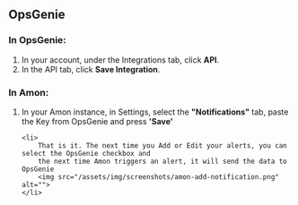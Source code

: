 <h2 id="notifications-opsgenie">OpsGenie</h2>
<h3>In OpsGenie:</h3>
<ol>
	<li>In your account, under the Integrations tab, click <strong>API</strong>.
		<img src="/assets/img/screenshots/opsgenie-api-key.png" alt="">
	</li>
	<li>In the API tab, click <strong>Save Integration</strong>.
		<img src="/assets/img/screenshots/opsgenie-save-integration.png" alt="">
	</li>
</ol>
<h3>In Amon:</h3>
<ol>
	<li>In your Amon instance, in Settings, select the <strong>"Notifications"</strong> tab, 
		paste the Key from OpsGenie and press <strong>'Save'</strong>
		<img src="/assets/img/screenshots/amon-opsgenie.png" alt="">
	</li>


	<li>
		That is it. The next time you Add or Edit your alerts, you can select the OpsGenie checkbox and 
		the next time Amon triggers an alert, it will send the data to OpsGenie
		<img src="/assets/img/screenshots/amon-add-notification.png" alt="">
	</li>
</ol>